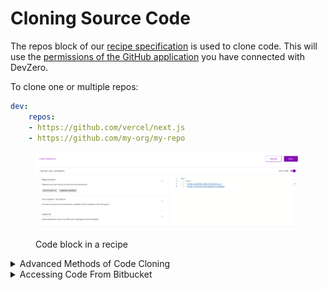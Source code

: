 # Cloning Source Code

The repos block of our [recipe specification](../references/recipe-syntax.md#git-clone) is used to clone code. This will use the [permissions of the GitHub application](https://docs.devzero.io/product-docs/admin/permissions) you have connected with DevZero.

To clone one or multiple repos:

```yaml
dev:
    repos:
    - https://github.com/vercel/next.js
    - https://github.com/my-org/my-repo
```

<figure><img src="../.gitbook/assets/repos-in-recipe.png" alt=""><figcaption><p>Code block in a recipe</p></figcaption></figure>

<details>

<summary>Advanced Methods of Code Cloning</summary>

This usually applies to cases where you need to use secrets to clone code. To learn more about how to save and use secrets: [broken-reference](broken-reference/ "mention")

You can use a [`command`](../references/recipe-syntax.md#command) block to clone code directly:

{% code overflow="wrap" lineNumbers="true" %}
```yaml
dev:
    commands:
    - command: |-
        git clone https://github.com/vercel/next.js
      directory: /home/devzero
      name: clone public repo

    - command: |-
        # MY_PERSONAL_TOKEN is the key for a secret/environment variable saved at https://www.devzero.io/dashboard/settings/environment-variables#team
        git clone https://$MY_PERSONAL_TOKEN@github.com/vercel/next.js
      directory: /home/devzero
      name: clone private repo using PAT
    
     - command: |-
        # MY_PRIVATE_KEY is the key for secret/environment variable saved at https://www.devzero.io/dashboard/settings/environment-variables#team
        # The value for that should be the private key part of what you saved as a deploy key: https://docs.github.com/en/authentication/connecting-to-github-with-ssh/managing-deploy-keys
        
        mkdir -p .ssh
        echo "-----BEGIN OPENSSH PRIVATE KEY-----" >> .ssh/devzero_id25519
        echo $MY_PRIVATE_KEY >> .ssh/devzero_id25519
        echo "-----END OPENSSH PRIVATE KEY-----" >> .ssh/devzero_id25519
        chmod 400 .ssh/devzero_id25519

        GIT_SSH_COMMAND='ssh -o IdentitiesOnly=yes -o StrictHostKeyChecking=accept-new -i /home/devzero/.ssh/devzero_id25519' git clone git@github.com:my-org/my-repo.git
      directory: /home/devzero
      name: clone private repo over ssh using a deploy key
```
{% endcode %}

Some of the use cases where this is applicable:

* You're not using GitHub for source control
* You cannot authorize the GitHub app due to access control issues
* You need to use [deploy keys](https://docs.github.com/en/authentication/connecting-to-github-with-ssh/managing-deploy-keys), [personal access tokens](https://docs.github.com/en/authentication/keeping-your-account-and-data-secure/managing-your-personal-access-tokens), etc.
* You need to use some other authentication methods than the DevZero default
* You want to clone your repo to a custom directory
* If there's something else you don't see supported, please drop us a note at [support@devzero.io](mailto:support@devzero.io)

</details>

<details>

<summary>Accessing Code From Bitbucket</summary>

#### Step 1. Go to your repo page on the Bitbucket website

<img src="../.gitbook/assets/bitbucket-repo.png" alt="Bitbucket Repo" data-size="original">

#### Step 2. Go to the `Access Keys` section

<img src="../.gitbook/assets/bitbucket-access-keys.png" alt="Bitbucket Access Keys" data-size="original">

#### Step 3(a). Generate keys

{% code overflow="wrap" %}
```bash
ssh-keygen -t ed25519 -C "devzero-user@my-website.com" -f devzero_id25519 -P '' -q
```
{% endcode %}

#### Step 3(b). Add the public key to your Bitbucket repo's access keys

First, copy the public key

{% code overflow="wrap" %}
```bash
cat ~/.ssh/devzero_id25519.pub | pbcopy
```
{% endcode %}

Then, paste it in the `Key` section in the pop-up box.

<img src="../.gitbook/assets/bitbucket-add-access-key.png" alt="Bitbucket Add Access Keys" data-size="original">

#### Step 3(c). Add the private key to DevZero

Check the private key

<img src="../.gitbook/assets/private-key-full.png" alt="New private key" data-size="original">

Copy it

{% code overflow="wrap" %}
```bash
cat ~/.ssh/devzero_id25519 | pbcopy
```
{% endcode %}

Then paste it into your team's secrets section at [https://www.devzero.io/dashboard/settings/environment-variables#team](https://www.devzero.io/dashboard/settings/environment-variables#team)

Call it `BITBUCKET_PVT_KEY` (or whatever you please, but this is referenced in [`Step 4`](code.md#step-4.-build-a-recipe))

<img src="../.gitbook/assets/bitbucket-pvt-key-dz.png" alt="Add private key to DevZero" data-size="original">

#### Step 4. Build a recipe

Create a recipe and add a block that looks like the one below (check `line 5` to ensure naming).

{% code overflow="wrap" %}
```yaml
dev:
  commands:
    - command: |-
        mkdir -p .ssh
        printf "%s" "$BITBUCKET_PVT_KEY" >> .ssh/devzero_id25519
        sed -i 's/^"//; s/"$//' .ssh/devzero_id25519
        chmod 400 .ssh/devzero_id25519
        GIT_SSH_COMMAND='ssh -o IdentitiesOnly=yes -o StrictHostKeyChecking=accept-new -i /home/devzero/.ssh/devzero_id25519' git clone git@bitbucket.org:devzero-inc/demo-repo-pvt.git
      dir: .
      name: clone_from_bitbucket
```
{% endcode %}

#### Step 5. Launch a workspace from that recipe

Visit your recipes pages here [https://www.devzero.io/dashboard/recipes](https://www.devzero.io/dashboard/recipes), and launch a workspace from that new recipe!

</details>
